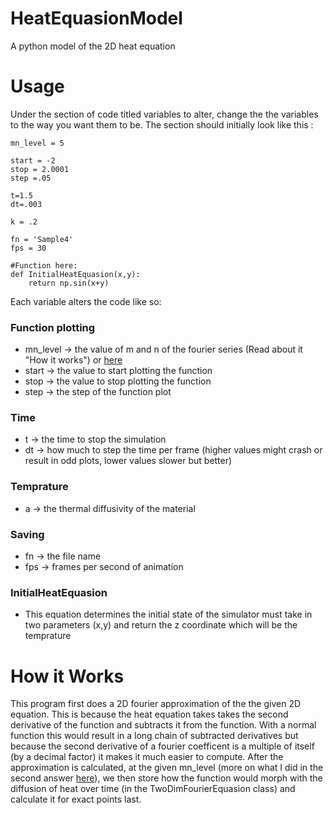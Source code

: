 # HeatEquasionModel
A python model of the 2D heat equation

# Usage
Under the section of code titled variables to alter, change the the variables to the way you want them to be.
The section should initially look like this :
```
mn_level = 5 

start = -2
stop = 2.0001
step =.05 

t=1.5
dt=.003

k = .2

fn = 'Sample4'
fps = 30

#Function here:
def InitialHeatEquasion(x,y):
    return np.sin(x+y)
```
Each variable alters the code like so:
### Function plotting
  - mn_level -> the value of m and n of the fourier series (Read about it "How it works") or [here](https://math.stackexchange.com/questions/211689/real-valued-2d-fourier-series)
  - start -> the value to start plotting the function
  - stop -> the value to stop plotting the function
  - step -> the step of the function plot
### Time
  - t -> the time to stop the simulation
  - dt -> how much to step the time per frame (higher values might crash or result in odd plots, lower values slower but better)
### Temprature
  - a -> the  thermal diffusivity of the material
### Saving
  - fn -> the file name
  - fps -> frames per second of animation
### InitialHeatEquasion
  - This equation determines the initial state of the simulator must take in two parameters (x,y) and return the z coordinate which will be the temprature

# How it Works

This program first does a 2D fourier approximation of the the given 2D equation.
This is because the heat equation takes takes the second derivative of the function and subtracts it from the function.
With a normal function this would result in a long chain of subtracted derivatives but because the second derivative of a
fourier coefficent is a multiple of itself (by a decimal factor) it makes it much easier to compute. After the approximation is calculated, at the given mn_level (more on what I did in the second answer [here](https://math.stackexchange.com/questions/211689/real-valued-2d-fourier-series)),
we then store how the function would morph with the diffusion of heat over time (in the TwoDimFourierEquasion class) and calculate it for exact points last.
